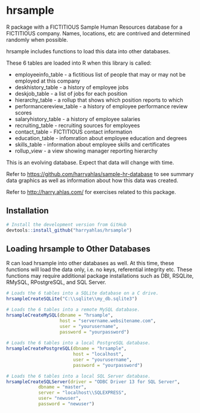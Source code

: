 # hrsample

R package with a FICTITIOUS Sample Human Resources database for a FICTITIOUS company.  Names, locations, etc are contrived and determined randomly when possible.

hrsample includes functions to load this data into other databases.

These 6 tables are loaded into R when this library is called:
- employeeinfo_table - a fictitious list of people that may or may not be employed at this company
- deskhistory_table - a history of employee jobs
- deskjob_table - a list of jobs for each position
- hierarchy_table - a rollup that shows which position reports to which
- performancereview_table - a history of employee performance review scores
- salaryhistory_table - a history of employee salaries
- recruiting_table - recruiting sources for employees
- contact_table - FICTITIOUS contact information
- education_table - infomration about employee education and degrees
- skills_table - information about employee skills and certificates
- rollup_view - a view showing manager reporting hierarchy

This is an evolving database.  Expect that data will change with time.

Refer to https://github.com/harryahlas/sample-hr-database to see summary data graphics as well as information about how this data was created.

Refer to http://harry.ahlas.com/ for exercises related to this package.

## Installation

```R
# Install the development version from GitHub
devtools::install_github("harryahlas/hrsample")
```

## Loading hrsample to Other Databases

R can load hrsample into other databases as well.  At this time, these functions will load the data only, i.e. no keys, referential integrity etc.  These functions may require additional package installations such as DBI, RSQLite, RMySQL, RPostgreSQL, and SQL Server.
```R
# Loads the 6 tables into a SQLite database on a C drive.
hrsampleCreateSQLite("C:\\sqlite\\my_db.sqlite3")

# Loads the 6 tables into a remote MySQL database.
hrsampleCreateMySQL(dbname = "hrsample",
                    host = "servername.websitename.com",
                    user = "yourusername",
                    password = "yourpassword")
                    
# Loads the 6 tables into a local PostgreSQL database.
hrsampleCreatePostgreSQL(dbname = "hrsample",
                         host = "localhost",
                         user = "yourusername",
                         password = "yourpassword")

# Loads the 6 tables into a local SQL Server database.
hrsampleCreateSQLServer(driver = "ODBC Driver 13 for SQL Server", 
			dbname = "master",
			server = "localhost\\SQLEXPRESS", 
			user= "newuser", 
			password = "newuser")
```

